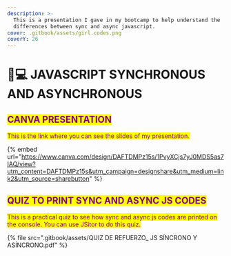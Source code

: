 ```yaml
---
description: >-
  This is a presentation I gave in my bootcamp to help understand the
  differences between sync and async javascript.
cover: .gitbook/assets/girl.codes.png
coverY: 26
---
```


# 👩💻 JAVASCRIPT SYNCHRONOUS AND ASYNCHRONOUS

## <mark style="color:purple;">CANVA PRESENTATION</mark>

<mark style="color:purple;">This is the link where you can see the slides of my presentation.</mark>

{% embed url="https://www.canva.com/design/DAFTDMPz15s/1PvyXCjs7yJ0MDS5as7IAQ/view?utm_content=DAFTDMPz15s&utm_campaign=designshare&utm_medium=link2&utm_source=sharebutton" %}

## <mark style="color:purple;">QUIZ TO PRINT SYNC AND ASYNC JS CODES</mark>

<mark style="color:purple;">This is a practical quiz to see how sync and async js codes are printed on the console. You can use JSitor to do this quiz.</mark>

{% file src=".gitbook/assets/QUIZ DE REFUERZO_ JS SÍNCRONO Y ASÍNCRONO.pdf" %}
